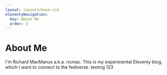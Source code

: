 ```yaml
---
layout: layouts/base.njk
eleventyNavigation:
  key: About Me
  order: 3
---
```

# About Me

I'm Richard MacManus a.k.a. ricmac. This is my experimental Eleventy blog, which I want to connect to the fediverse. testing 123
